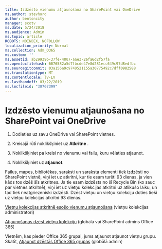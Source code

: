 ```yaml
---
title: Izdzēsto vienumu atjaunošana no SharePoint vai OneDrive
ms.author: stevhord
author: bentoncity
manager: scotv
ms.date: 5/24/2018
ms.audience: Admin
ms.topic: article
ROBOTS: NOINDEX, NOFOLLOW
localization_priority: Normal
ms.collection: Adm_O365
ms.custom: ''
ms.assetid: ab29939b-37fe-4007-aae3-26fa6d2f57fa
ms.openlocfilehash: 6076582a5d7fbcde47e8d281ecc649c97d8edfbc
ms.sourcegitcommit: 03a156a9c9740521155a30775492c7dff0982588
ms.translationtype: MT
ms.contentlocale: lv-LV
ms.lasthandoff: 03/22/2019
ms.locfileid: "30767399"
---
```

# <a name="restore-deleted-items-from-sharepoint-or-onedrive"></a>Izdzēsto vienumu atjaunošana no SharePoint vai OneDrive

1. Dodieties uz savu OneDrive vai SharePoint vietnes.
    
2. Kreisajā rūtī noklikšķiniet uz **Atkritne** . 
    
3. Noklikšķiniet pa kreisi no vienumu vai failu, kuru vēlaties atjaunot.
    
4. Noklikšķiniet uz **atjaunot**. 
    
Failus, mapes, bibliotēkas, saraksti un saraksta elementi tiek izdzēsti no SharePoint vietnē, viņi iet uz atkritni, kur tie esam turēti 93 dienas, ja vien kāds tos dzēš šīs atkritnes. Ja tie esam izdzēsts no šī Recycle Bin (ko sauc par vietnes atkritnē), viņi iet uz vietņu kolekcijas atkritni uz atlikušo laiku, un tad tiek neatgriezeniski izdzēsti. Dzēst vietņu un vietņu kolekciju doties tieši uz vietņu kolekcijas atkritni 93 dienas.
  
[Vietņu kolekcijas atkritnē esošo vienumu atjaunošana](https://go.microsoft.com/fwlink/?linkid=867800) (vietņu kolekcijas administratori) 
  
[Atjaunošanas dzēst vietņu kolekciju](https://go.microsoft.com/fwlink/?linkid=867660) (globālā vai SharePoint admins Office 365) 
  
Vietnēm, kas pieder Office 365 grupai, jums atjaunot atjaunot vietņu grupu. Skatīt, [Atjaunot dzēstās Office 365 grupas](https://go.microsoft.com/fwlink/?linkid=867802) (globālā admin) 
  


